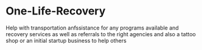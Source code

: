# One-Life-Recovery
Help with transportation anfssistance for any programs available and recovery services as well as referrals to the right agencies and also a tattoo shop or an initial startup business to help others

